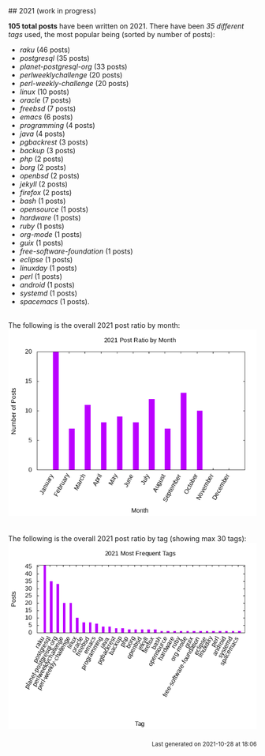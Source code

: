 <a name="2021" />
## 2021 (work in progress)

**105 total posts** have been written on 2021.
There have been *35 different tags* used, the most
popular being (sorted by number of posts):
 
- *raku* (46 posts)  
- *postgresql* (35 posts)  
- *planet-postgresql-org* (33 posts)  
- *perlweeklychallenge* (20 posts)  
- *perl-weekly-challenge* (20 posts)  
- *linux* (10 posts)  
- *oracle* (7 posts)  
- *freebsd* (7 posts)  
- *emacs* (6 posts)  
- *programming* (4 posts)  
- *java* (4 posts)  
- *pgbackrest* (3 posts)  
- *backup* (3 posts)  
- *php* (2 posts)  
- *borg* (2 posts)  
- *openbsd* (2 posts)  
- *jekyll* (2 posts)  
- *firefox* (2 posts)  
- *bash* (1 posts)  
- *opensource* (1 posts)  
- *hardware* (1 posts)  
- *ruby* (1 posts)  
- *org-mode* (1 posts)  
- *guix* (1 posts)  
- *free-software-foundation* (1 posts)  
- *eclipse* (1 posts)  
- *linuxday* (1 posts)  
- *perl* (1 posts)  
- *android* (1 posts)  
- *systemd* (1 posts)  
- *spacemacs* (1 posts).<br/>
<br/>
The following is the overall 2021 post ratio by month:
<br/>
    <center>
      <img src="/images/stats/2021-months.png" alt="2021 post ratio per month" />
    </center>
<br/>

<br/>
The following is the overall 2021 post ratio by tag (showing max 30 tags):
<br/>
  <center>
    <img src="/images/stats/2021-tags.png" alt="2021 post ratio per tag" />
  </center>
<br/>

<div align="right">
<small>
Last generated on 2021-10-28 at 18:06
</small>
</div>

<br/>
